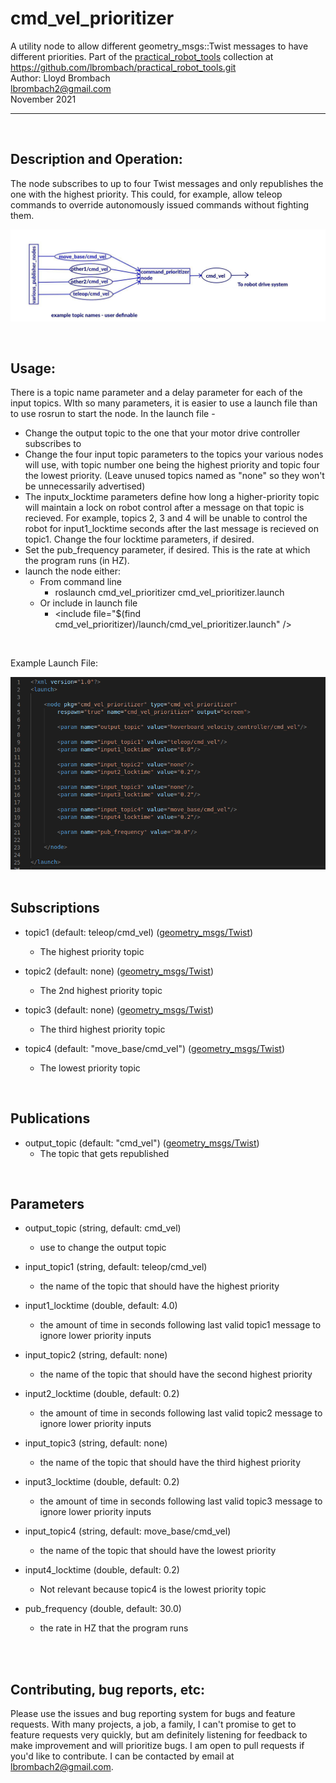 # cmd_vel_prioritizer
A utility node to allow different geometry_msgs::Twist messages to have different priorities. Part of the [practical_robot_tools](../README.md) collection at https://github.com/lbrombach/practical_robot_tools.git <br> 
Author: Lloyd Brombach <br> 
lbrombach2@gmail.com  <br> 
November 2021
<br><hr><br> 

 
## Description and Operation:
The node subscribes to up to four Twist messages and only republishes the one with the highest priority.
This could, for example, allow teleop commands to override autonomously issued commands without fighting them. <br> 

![cmd_prioritizer overview](./images/cmd_prioritizer.jpeg)

<br> 

## Usage:
There is a topic name parameter and a delay parameter for each of the input topics. WIth so many parameters, it is easier to use a launch file than to use rosrun to start the node. In the launch file - 
- Change the output topic to the one that your motor drive controller subscribes to 
- Change the four input topic parameters to the topics your various nodes will use, with topic number one being the highest priority and topic four the lowest priority. (Leave unused topics named as "none" so they won't be unnecessarily advertised)
- The inputx_locktime parameters define how long a higher-priority topic will maintain a lock on robot control after a message on that topic is recieved. For example, topics 2, 3 and 4 will be unable to control the robot for input1_locktime seconds after the last message is recieved on topic1. Change the four locktime parameters, if desired.
- Set the pub_frequency parameter, if desired. This is the rate at which the program runs (in HZ).
- launch the node either:
    - From command line
        - roslaunch cmd_vel_prioritizer cmd_vel_prioritizer.launch
    - Or include in launch file
        - \<include file="$(find cmd_vel_prioritizer)/launch/cmd_vel_prioritizer.launch" />
<br>

Example Launch File:

![cmd_vel_prioritizer.launch](images/launch.png)
<br><br>

## Subscriptions
- topic1 (default: teleop/cmd_vel) ([geometry_msgs/Twist](http://docs.ros.org/en/melodic/api/geometry_msgs/html/msg/Twist.html))
    - The highest priority topic

- topic2 (default: none) ([geometry_msgs/Twist](http://docs.ros.org/en/melodic/api/geometry_msgs/html/msg/Twist.html))
    - The 2nd highest priority topic
    
- topic3 (default: none) ([geometry_msgs/Twist](http://docs.ros.org/en/melodic/api/geometry_msgs/html/msg/Twist.html))
    - The third highest priority topic
    
- topic4 (default: "move_base/cmd_vel") ([geometry_msgs/Twist](http://docs.ros.org/en/melodic/api/geometry_msgs/html/msg/Twist.html))
    - The lowest priority topic
    
<br>

## Publications
- output_topic (default: "cmd_vel") ([geometry_msgs/Twist](http://docs.ros.org/en/melodic/api/geometry_msgs/html/msg/Twist.html))
    - The topic that gets republished

<br>

## Parameters
- output_topic (string, default: cmd_vel)
    - use to change the output topic

- input_topic1 (string, default: teleop/cmd_vel)
    - the name of the topic that should have the highest priority
    
- input1_locktime (double, default: 4.0)
    - the amount of time in seconds following last valid topic1 message to ignore lower priority inputs

- input_topic2 (string, default: none)
    - the name of the topic that should have the second highest priority
    
- input2_locktime (double, default: 0.2)
    - the amount of time in seconds following last valid topic2 message to ignore lower priority inputs
    
- input_topic3 (string, default: none)
    - the name of the topic that should have the third highest priority

- input3_locktime (double, default: 0.2)
    - the amount of time in seconds following last valid topic3 message to ignore lower priority inputs    

- input_topic4 (string, default: move_base/cmd_vel)
    - the name of the topic that should have the lowest priority
    
- input4_locktime (double, default: 0.2)
    - Not relevant because topic4 is the lowest priority topic

- pub_frequency (double, default: 30.0)
    - the rate in HZ that the program runs

<br><br>

## Contributing, bug reports, etc:
Please use the issues and bug reporting system for bugs and feature requests. With many projects, a job, a family, I can't promise
to get to feature requests very quickly, but am definitely listening for feedback to make improvement and will prioritize bugs. I am open to
pull requests if you'd like to contribute. I can be contacted by email at lbrombach2@gmail.com. 


